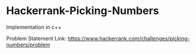 # Hackerrank-Picking-Numbers
Implementation in c++


Problem Statement Link: https://www.hackerrank.com/challenges/picking-numbers/problem
